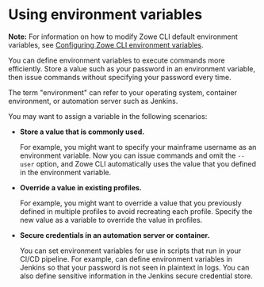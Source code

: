 # Using environment variables

**Note:** For information on how to modify Zowe CLI default environment variables, see [Configuring Zowe CLI environment variables](cli-configuringcli-ev.md).

You can define environment variables to execute commands more efficiently. Store a value such as your password in an environment variable, then issue commands without specifying your password every time. 

The term "environment" can refer to your operating system, container environment, or automation server such as Jenkins.

You may want to assign a variable in the following scenarios:

* **Store a value that is commonly used.**

    For example, you might want to specify your mainframe username as an environment variable. Now you can issue commands and omit the `--user` option, and Zowe CLI automatically uses the value that you defined in the environment variable.
* **Override a value in existing profiles.**

    For example, you might want to override a value that you previously defined in multiple profiles to avoid recreating each profile. Specify the new value as a variable to override the value in profiles.
* **Secure credentials in an automation server or container.**
    
    You can set environment variables for use in scripts that run in your CI/CD pipeline. For example, can define environment variables in Jenkins so that your password is not seen in plaintext in logs. You can also define sensitive information in the Jenkins secure credential store.